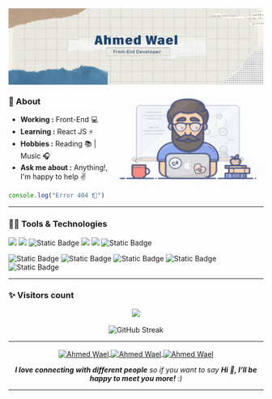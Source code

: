 <!--The Header Photo -->
<img align="center" src="header.jpg">

<!--The Gif Image which is in the right -->
<img align="right" height="200" width="300" src="dev.gif">

### 🤔 About
-  **Working :** Front-End :computer: 
-  **Learning :** React JS :zap:	
-  **Hobbies :** Reading :books: | Music :headphones:
-  **Ask me about :** Anything!, I'm happy to help :v:
 
```JavaScript
console.log("Error 404 ❗🥹")
```
-----------------------------------------------------------------------------------------------------------------------------------------------------------------------
### 🧑‍💻 Tools & Technologies
<p align=left>
 <img src=https://img.shields.io/badge/Visual_Studio_Code-0078D4?style=for-the-badge&logo=visual%20studio%20code&logoColor=white>
 <img src=https://img.shields.io/badge/HTML-E34F26.svg?style=for-the-badge&logo=html5&logoColor=white>
<img alt="Static Badge" src="https://img.shields.io/badge/CSS3-%231572B6?style=for-the-badge&logo=css3&color=%231572B6">
 <img src=https://img.shields.io/badge/JavaScript-F7DF1E?style=for-the-badge&logo=javascript&logoColor=black>
 <img src=https://img.shields.io/badge/Git-F05032?style=for-the-badge&logo=git&logoColor=white >
<img alt="Static Badge" src="https://img.shields.io/badge/GitHub-%23181717?style=for-the-badge&logo=Github&logoColor=%23181717&color=%236e5494">
 </p>
 
 <p align=left>
<img alt="Static Badge" src="https://img.shields.io/badge/React-%2361DAFB?style=for-the-badge&logo=React&logoColor=%2361DAFB&color=black">
<img alt="Static Badge" src="https://img.shields.io/badge/bootstrap-%237952B3?style=for-the-badge&logo=bootstrap&logoColor=white">
<img alt="Static Badge" src="https://img.shields.io/badge/tailwind-%2306B6D4?style=for-the-badge&logo=tailwindcss&logoColor=%2361DAFB&color=black">
<img alt="Static Badge" src="https://img.shields.io/badge/postman-%23FF6C37?style=for-the-badge&logo=postman&logoColor=white">
<img alt="Static Badge" src="https://img.shields.io/badge/JSON-%23000000?style=for-the-badge&logo=JSON&logoColor=%23000000&color=white">
</p>

-----------------------------------------------------------------------------------------------------------------------------------------------------------------------
### ✨ Visitors count

<p align="center">
  <img height="68em" src="https://profile-counter.glitch.me/{Ahmed-Wael29}/count.svg" />
</p>

 <p align="center">
  <img src="https://streak-stats.demolab.com?user=Ahmed-Wael29&theme=onedark-duo&border_radius=5&date_format=j%20M%5B%20Y%5D&card_width=500" alt="GitHub Streak" />
</p>  
  
-----------------------------------------------------------------------------------------------------------------------------------------------------------------------

<p align="center">
<a href="https://twitter.com/A7madwael29" target="_blank">
  <img align="center" src="https://raw.githubusercontent.com/rahuldkjain/github-profile-readme-generator/master/src/images/icons/Social/twitter.svg" alt="Ahmed Wael" height="35" width="35" />
</a>
  
<a href="https://www.linkedin.com/in/ahmed-wael-91929b224/" target="_blank">
  <img align="center" src="https://raw.githubusercontent.com/rahuldkjain/github-profile-readme-generator/master/src/images/icons/Social/linked-in-alt.svg" alt="Ahmed Wael" height="35" width="35" />
</a>
<a href="https://web.facebook.com/profile.php?id=100006697871359" target="_blank">
  <img align="center" src="https://raw.githubusercontent.com/rahuldkjain/github-profile-readme-generator/master/src/images/icons/Social/facebook.svg" alt="Ahmed Wael" height="35" width="35" />
</a>
</p>

<p align="center"><em><b>I love connecting with different people</b> so if you want to say <b>Hi 👋, I'll be happy to meet you more!</b> :)</em></p>

-----------------------------------------------------------------------------------------------------------------------------------------------------------------------
